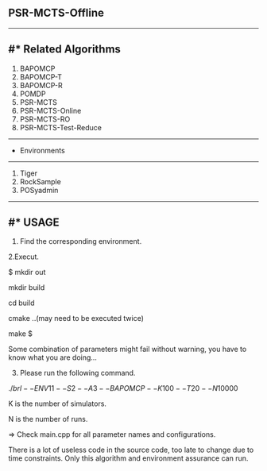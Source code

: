 ## PSR-MCTS-Offline
-----------------------------
#* Related Algorithms
-----------------------------
 
  1. BAPOMCP 
  2. BAPOMCP-T 
  3. BAPOMCP-R 
  4. POMDP
  5. PSR-MCTS
  6. PSR-MCTS-Online
  7. PSR-MCTS-RO
  8. PSR-MCTS-Test-Reduce

-----------------------------
* Environments
-----------------------------

 1. Tiger
 2. RockSample
 3. POSyadmin
 
-----------------------------
#* USAGE
-----------------------------
1. Find the corresponding environment.

2.Execut.

  $ mkdir out
  
  mkdir build
  
  cd build
  
  cmake ..(may need to be executed twice)
  
  make $ 
  
Some combination of parameters might fail without warning, you have to know what you are doing...

3. Please run the following command.

$./brl --ENV 11 --S 2 --A 3 --BAPOMCP --K 100 --T 20 --N 10000$

K is the number of simulators.

N is the number of runs.

=> Check main.cpp for all parameter names and configurations.


There is a lot of useless code in the source code, too late to change due to time constraints.
Only this algorithm and environment assurance can run.
